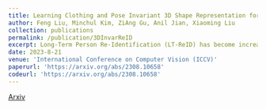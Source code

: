 ```yaml
---
title: Learning Clothing and Pose Invariant 3D Shape Representation for Long-Term Person Re-Identification 
author: Feng Liu, Minchul Kim, ZiAng Gu, Anil Jian, Xiaoming Liu  
collection: publications
permalink: /publication/3DInvarReID 
excerpt: Long-Term Person Re-Identification (LT-ReID) has become increasingly crucial in computer vision and biometrics. In this work, we aim to extend LT-ReID beyond pedestrian recognition to include a wider range of real-world human activities while still accounting for cloth-changing scenarios over large time gaps. This setting poses additional challenges due to the geometric misalignment and appearance ambiguity caused by the diversity of human pose and clothing. To address these challenges, we propose a new approach 3DInvarReID for (i) disentangling identity from non-identity components (pose, clothing shape, and texture) of 3D clothed humans, and (ii) reconstructing accurate 3D clothed body shapes and learning discriminative features of naked body shapes for person ReID in a joint manner. To better evaluate our study of LT-ReID, we collect a real-world dataset called CCDA, which contains a wide variety of human activities and clothing changes. Experimentally, we show the superior performance of our approach for person ReID
date: 2023-8-21
venue: 'International Conference on Computer Vision (ICCV)'
paperurl: 'https://arxiv.org/abs/2308.10658'
codeurl: 'https://arxiv.org/abs/2308.10658'
---
```


[Arxiv](https://arxiv.org/abs/2308.10658)

